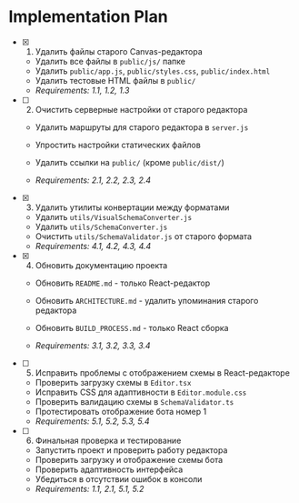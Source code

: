 # Implementation Plan

- [x] 1. Удалить файлы старого Canvas-редактора


  - Удалить все файлы в `public/js/` папке
  - Удалить `public/app.js`, `public/styles.css`, `public/index.html`
  - Удалить тестовые HTML файлы в `public/`
  - _Requirements: 1.1, 1.2, 1.3_



- [ ] 2. Очистить серверные настройки от старого редактора
  - Удалить маршруты для старого редактора в `server.js`
  - Упростить настройки статических файлов


  - Удалить ссылки на `public/` (кроме `public/dist/`)
  - _Requirements: 2.1, 2.2, 2.3, 2.4_

- [x] 3. Удалить утилиты конвертации между форматами


  - Удалить `utils/VisualSchemaConverter.js`
  - Удалить `utils/SchemaConverter.js`
  - Очистить `utils/SchemaValidator.js` от старого формата
  - _Requirements: 4.1, 4.2, 4.3, 4.4_

- [x] 4. Обновить документацию проекта


  - Обновить `README.md` - только React-редактор
  - Обновить `ARCHITECTURE.md` - удалить упоминания старого редактора
  - Обновить `BUILD_PROCESS.md` - только React сборка



  - _Requirements: 3.1, 3.2, 3.3, 3.4_

- [ ] 5. Исправить проблемы с отображением схемы в React-редакторе
  - Проверить загрузку схемы в `Editor.tsx`
  - Исправить CSS для адаптивности в `Editor.module.css`
  - Проверить валидацию схемы в `SchemaValidator.ts`
  - Протестировать отображение бота номер 1
  - _Requirements: 5.1, 5.2, 5.3, 5.4_

- [ ] 6. Финальная проверка и тестирование
  - Запустить проект и проверить работу редактора
  - Проверить загрузку и отображение схемы бота
  - Проверить адаптивность интерфейса
  - Убедиться в отсутствии ошибок в консоли
  - _Requirements: 1.1, 2.1, 5.1, 5.2_